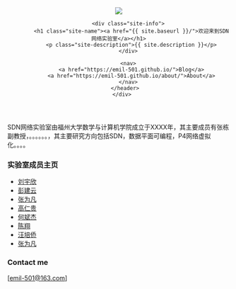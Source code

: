 <div class="wrapper-masthead">
      <div class="container">
        <header class="masthead clearfix">
          <a href="{{ site.baseurl }}/" class="site-avatar"><img src="{{Emil-501.github.io/images/touxiang2.jpg}}" /></a>

          <div class="site-info">
            <h1 class="site-name"><a href="{{ site.baseurl }}/">欢迎来到SDN网络实验室</a></h1>
            <p class="site-description">{{ site.description }}</p>
          </div>

          <nav>
            <a href="https://emil-501.github.io/">Blog</a>
            <a href="https://emil-501.github.io/about/">About</a>
          </nav>
        </header>
      </div>
   </div>

SDN网络实验室由福州大学数学与计算机学院成立于XXXX年，其主要成员有张栋副教授，。。。。。。，其主要研究方向包括SDN，数据平面可编程，P4网络虚拟化。。。。

### 实验室成员主页
<ul class="posts">
    <li> <a href="https://yuxinliu.github.io/"> 刘宇欣</a></li>
    <li> <a href=""> 彭建云</a></li>
    <li> <a href=""> 张为凡</a></li>
    <li> <a href=""> 高仁贵</a></li>
    <li> <a href=""> 何斌杰</a></li>
    <li> <a href=""> 陈翔</a></li>
    <li> <a href=""> 汪培侨</a></li>
    <li> <a href=""> 张为凡</a></li>
 </ul>


### Contact me

[emil-501@163.com]
